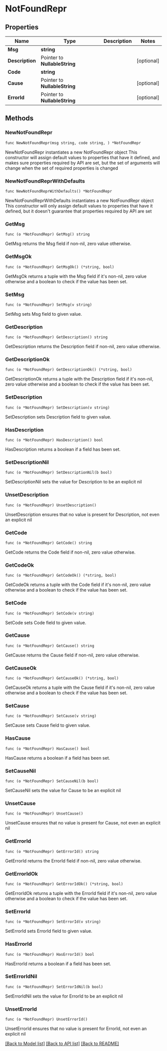 # NotFoundRepr

## Properties

Name | Type | Description | Notes
------------ | ------------- | ------------- | -------------
**Msg** | **string** |  | 
**Description** | Pointer to **NullableString** |  | [optional] 
**Code** | **string** |  | 
**Cause** | Pointer to **NullableString** |  | [optional] 
**ErrorId** | Pointer to **NullableString** |  | [optional] 

## Methods

### NewNotFoundRepr

`func NewNotFoundRepr(msg string, code string, ) *NotFoundRepr`

NewNotFoundRepr instantiates a new NotFoundRepr object
This constructor will assign default values to properties that have it defined,
and makes sure properties required by API are set, but the set of arguments
will change when the set of required properties is changed

### NewNotFoundReprWithDefaults

`func NewNotFoundReprWithDefaults() *NotFoundRepr`

NewNotFoundReprWithDefaults instantiates a new NotFoundRepr object
This constructor will only assign default values to properties that have it defined,
but it doesn't guarantee that properties required by API are set

### GetMsg

`func (o *NotFoundRepr) GetMsg() string`

GetMsg returns the Msg field if non-nil, zero value otherwise.

### GetMsgOk

`func (o *NotFoundRepr) GetMsgOk() (*string, bool)`

GetMsgOk returns a tuple with the Msg field if it's non-nil, zero value otherwise
and a boolean to check if the value has been set.

### SetMsg

`func (o *NotFoundRepr) SetMsg(v string)`

SetMsg sets Msg field to given value.


### GetDescription

`func (o *NotFoundRepr) GetDescription() string`

GetDescription returns the Description field if non-nil, zero value otherwise.

### GetDescriptionOk

`func (o *NotFoundRepr) GetDescriptionOk() (*string, bool)`

GetDescriptionOk returns a tuple with the Description field if it's non-nil, zero value otherwise
and a boolean to check if the value has been set.

### SetDescription

`func (o *NotFoundRepr) SetDescription(v string)`

SetDescription sets Description field to given value.

### HasDescription

`func (o *NotFoundRepr) HasDescription() bool`

HasDescription returns a boolean if a field has been set.

### SetDescriptionNil

`func (o *NotFoundRepr) SetDescriptionNil(b bool)`

 SetDescriptionNil sets the value for Description to be an explicit nil

### UnsetDescription
`func (o *NotFoundRepr) UnsetDescription()`

UnsetDescription ensures that no value is present for Description, not even an explicit nil
### GetCode

`func (o *NotFoundRepr) GetCode() string`

GetCode returns the Code field if non-nil, zero value otherwise.

### GetCodeOk

`func (o *NotFoundRepr) GetCodeOk() (*string, bool)`

GetCodeOk returns a tuple with the Code field if it's non-nil, zero value otherwise
and a boolean to check if the value has been set.

### SetCode

`func (o *NotFoundRepr) SetCode(v string)`

SetCode sets Code field to given value.


### GetCause

`func (o *NotFoundRepr) GetCause() string`

GetCause returns the Cause field if non-nil, zero value otherwise.

### GetCauseOk

`func (o *NotFoundRepr) GetCauseOk() (*string, bool)`

GetCauseOk returns a tuple with the Cause field if it's non-nil, zero value otherwise
and a boolean to check if the value has been set.

### SetCause

`func (o *NotFoundRepr) SetCause(v string)`

SetCause sets Cause field to given value.

### HasCause

`func (o *NotFoundRepr) HasCause() bool`

HasCause returns a boolean if a field has been set.

### SetCauseNil

`func (o *NotFoundRepr) SetCauseNil(b bool)`

 SetCauseNil sets the value for Cause to be an explicit nil

### UnsetCause
`func (o *NotFoundRepr) UnsetCause()`

UnsetCause ensures that no value is present for Cause, not even an explicit nil
### GetErrorId

`func (o *NotFoundRepr) GetErrorId() string`

GetErrorId returns the ErrorId field if non-nil, zero value otherwise.

### GetErrorIdOk

`func (o *NotFoundRepr) GetErrorIdOk() (*string, bool)`

GetErrorIdOk returns a tuple with the ErrorId field if it's non-nil, zero value otherwise
and a boolean to check if the value has been set.

### SetErrorId

`func (o *NotFoundRepr) SetErrorId(v string)`

SetErrorId sets ErrorId field to given value.

### HasErrorId

`func (o *NotFoundRepr) HasErrorId() bool`

HasErrorId returns a boolean if a field has been set.

### SetErrorIdNil

`func (o *NotFoundRepr) SetErrorIdNil(b bool)`

 SetErrorIdNil sets the value for ErrorId to be an explicit nil

### UnsetErrorId
`func (o *NotFoundRepr) UnsetErrorId()`

UnsetErrorId ensures that no value is present for ErrorId, not even an explicit nil

[[Back to Model list]](../README.md#documentation-for-models) [[Back to API list]](../README.md#documentation-for-api-endpoints) [[Back to README]](../README.md)


